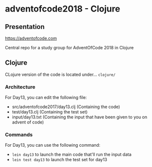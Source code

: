 # adventofcode2018 - Clojure


## Presentation

https://adventofcode.com

Central repo for a study group for AdventOfCode 2018 in Clojure

## Clojure

CLojure version of the code is located under... `clojure/`
### Architecture

For Day13, you can edit the following file:
 - src/adventofcode2017/day13.clj (Containing the code)
 - test/day13.clj (Containing the test set)
 - input/day13.txt (Containing the input that have been given to you on advent of code)

### Commands

For Day13, you can use the following command:
 - `lein day13` to launch the main code that'll run the input data
 - `lein test day13` to launch the test set for day13
